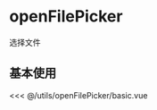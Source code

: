 # openFilePicker

选择文件

## 基本使用

<basic></basic>

<<< @/utils/openFilePicker/basic.vue

<script setup>
import basic from 'docs/utils/openFilePicker/basic.vue'
</script>
